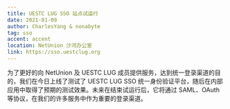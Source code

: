 ```yaml
---
title: UESTC LUG SSO 站点试运行
date: 2021-01-09
author: CharlesYang & nonabyte
tag: sso
accent: accent
location: NetUnion 沙河办公室
link: https://sso.uestclug.org
---
```

为了更好的向 NetUnion 及 UESTC LUG 成员提供服务，达到统一登录渠道的目的，我们在今日上线了测试了 UESTC LUG SSO 统一身份验证平台，随后在内部应用中取得了预期的测试效果。未来在结束试运行后，它将通过 SAML、OAuth 等协议，在我们的许多服务中作为重要的登录渠道。
